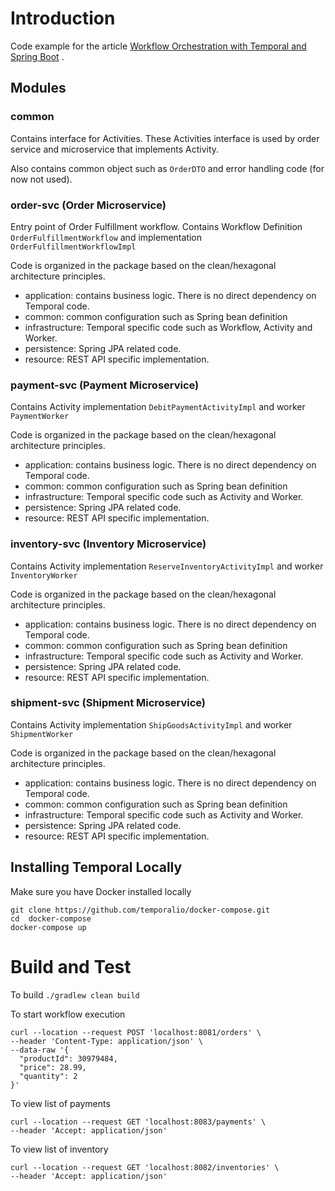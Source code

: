 # Introduction

Code example for the
article [Workflow Orchestration with Temporal and Spring Boot](https://techdozo.dev/workflow-orchestration-with-temporal-and-spring-boot/)
.

## Modules

### common

Contains interface for Activities. These Activities interface is used by order service and microservice that implements
Activity.

Also contains common object such as `OrderDTO` and error handling code (for now not used).

### order-svc (Order Microservice)

Entry point of Order Fulfillment workflow. Contains Workflow Definition `OrderFulfillmentWorkflow` and
implementation `OrderFulfillmentWorkflowImpl`

Code is organized in the package based on the clean/hexagonal architecture principles.

- application: contains business logic. There is no direct dependency on Temporal code.
- common: common configuration such as Spring bean definition
- infrastructure: Temporal specific code such as Workflow, Activity and Worker.
- persistence: Spring JPA related code.
- resource: REST API specific implementation.

### payment-svc (Payment Microservice)

Contains Activity implementation `DebitPaymentActivityImpl` and worker `PaymentWorker`

Code is organized in the package based on the clean/hexagonal architecture principles.

- application: contains business logic. There is no direct dependency on Temporal code.
- common: common configuration such as Spring bean definition
- infrastructure: Temporal specific code such as Activity and Worker.
- persistence: Spring JPA related code.
- resource: REST API specific implementation.

### inventory-svc (Inventory Microservice)

Contains Activity implementation `ReserveInventoryActivityImpl` and worker `InventoryWorker`

Code is organized in the package based on the clean/hexagonal architecture principles.

- application: contains business logic. There is no direct dependency on Temporal code.
- common: common configuration such as Spring bean definition
- infrastructure: Temporal specific code such as Activity and Worker.
- persistence: Spring JPA related code.
- resource: REST API specific implementation.

### shipment-svc (Shipment Microservice)

Contains Activity implementation `ShipGoodsActivityImpl` and worker `ShipmentWorker`

Code is organized in the package based on the clean/hexagonal architecture principles.

- application: contains business logic. There is no direct dependency on Temporal code.
- common: common configuration such as Spring bean definition
- infrastructure: Temporal specific code such as Activity and Worker.
- persistence: Spring JPA related code.
- resource: REST API specific implementation.

## Installing Temporal Locally

Make sure you have Docker installed locally

````commandline
git clone https://github.com/temporalio/docker-compose.git
cd  docker-compose
docker-compose up
````

# Build and Test

To build `./gradlew clean build`

To start workflow execution

```commandline
curl --location --request POST 'localhost:8081/orders' \
--header 'Content-Type: application/json' \
--data-raw '{
  "productId": 30979484,
  "price": 28.99,
  "quantity": 2
}'
```

To view list of payments

```commandline
curl --location --request GET 'localhost:8083/payments' \
--header 'Accept: application/json'
```

To view list of inventory

```commandline
curl --location --request GET 'localhost:8082/inventories' \
--header 'Accept: application/json'
```